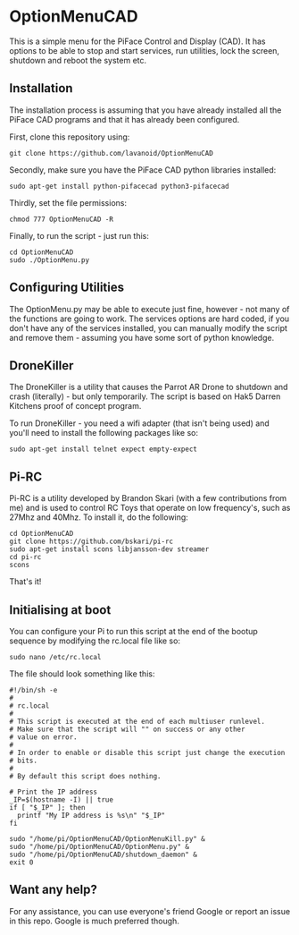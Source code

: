 OptionMenuCAD
=============

This is a simple menu for the PiFace Control and Display (CAD). It has options to be able to stop and start services, run utilities, lock the screen, shutdown and reboot the system etc.

Installation
------------

The installation process is assuming that you have already installed all the PiFace CAD programs and that it has already been configured.

First, clone this repository using:

	git clone https://github.com/lavanoid/OptionMenuCAD
	
Secondly, make sure you have the PiFace CAD python libraries installed:
	
	sudo apt-get install python-pifacecad python3-pifacecad
	
Thirdly, set the file permissions:

	chmod 777 OptionMenuCAD -R

Finally, to run the script - just run this:

	cd OptionMenuCAD
	sudo ./OptionMenu.py
	
Configuring Utilities
---------------------

The OptionMenu.py may be able to execute just fine, however - not many of the functions are going to work. The services options are hard coded, if you don't have any of the services installed, you can manually modify the script and remove them - assuming you have some sort of python knowledge.

DroneKiller
-----------

The DroneKiller is a utility that causes the Parrot AR Drone to shutdown and crash (literally) - but only temporarily. The script is based on Hak5 Darren Kitchens proof of concept program.

To run DroneKiller - you need a wifi adapter (that isn't being used) and you'll need to install the following packages like so:
	
	sudo apt-get install telnet expect empty-expect
	
Pi-RC
-----

Pi-RC is a utility developed by Brandon Skari (with a few contributions from me) and is used to control RC Toys that operate on low frequency's, such as 27Mhz and 40Mhz. To install it, do the following:

	cd OptionMenuCAD
	git clone https://github.com/bskari/pi-rc
	sudo apt-get install scons libjansson-dev streamer
	cd pi-rc
	scons
	
That's it!

Initialising at boot
--------------------

You can configure your Pi to run this script at the end of the bootup sequence by modifying the rc.local file like so:

	sudo nano /etc/rc.local
	
The file should look something like this:

	#!/bin/sh -e
	#
	# rc.local
	#
	# This script is executed at the end of each multiuser runlevel.
	# Make sure that the script will "" on success or any other
	# value on error.
	#
	# In order to enable or disable this script just change the execution
	# bits.
	#
	# By default this script does nothing.

	# Print the IP address
	_IP=$(hostname -I) || true
	if [ "$_IP" ]; then
	  printf "My IP address is %s\n" "$_IP"
	fi

	sudo "/home/pi/OptionMenuCAD/OptionMenuKill.py" &
	sudo "/home/pi/OptionMenuCAD/OptionMenu.py" &
	sudo "/home/pi/OptionMenuCAD/shutdown_daemon" &
	exit 0

Want any help?
--------------

For any assistance, you can use everyone's friend Google or report an issue in this repo. Google is much preferred though.